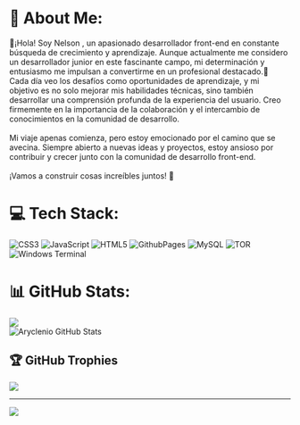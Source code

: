 # 💫 About Me:
👾¡Hola! Soy Nelson , un apasionado desarrollador front-end en constante búsqueda de crecimiento y aprendizaje. Aunque actualmente me considero un desarrollador junior en este fascinante campo, mi determinación y entusiasmo me impulsan a convertirme en un profesional destacado.👾<br>Cada día veo los desafíos como oportunidades de aprendizaje, y mi objetivo es no solo mejorar mis habilidades técnicas, sino también desarrollar una comprensión profunda de la experiencia del usuario. Creo firmemente en la importancia de la colaboración y el intercambio de conocimientos en la comunidad de desarrollo.<br><br>Mi viaje apenas comienza, pero estoy emocionado por el camino que se avecina. Siempre abierto a nuevas ideas y proyectos, estoy ansioso por contribuir y crecer junto con la comunidad de desarrollo front-end.<br><br>¡Vamos a construir cosas increíbles juntos! 🚀


# 💻 Tech Stack:
![CSS3](https://img.shields.io/badge/css3-%231572B6.svg?style=flat&logo=css3&logoColor=white) ![JavaScript](https://img.shields.io/badge/javascript-%23323330.svg?style=flat&logo=javascript&logoColor=%23F7DF1E) ![HTML5](https://img.shields.io/badge/html5-%23E34F26.svg?style=flat&logo=html5&logoColor=white) ![GithubPages](https://img.shields.io/badge/github%20pages-121013?style=flat&logo=github&logoColor=white) ![MySQL](https://img.shields.io/badge/mysql-%2300000f.svg?style=flat&logo=mysql&logoColor=white) ![TOR](https://img.shields.io/badge/tor-%237E4798.svg?style=flat&logo=tor-project&logoColor=white) ![Windows Terminal](https://img.shields.io/badge/Windows%20Terminal-%234D4D4D.svg?style=flat&logo=windows-terminal&logoColor=white)
# 📊 GitHub Stats:
![](https://github-readme-streak-stats.herokuapp.com/?user=KilluA&theme=monokai&hide_border=false)<br/>
![Aryclenio GitHub Stats](https://github-readme-stats.vercel.app/api?username=aryclenio&show_icons=true)


## 🏆 GitHub Trophies
![](https://github-profile-trophy.vercel.app/?username=KilluA&theme=radical&no-frame=false&no-bg=true&margin-w=4)

---
[![](https://visitcount.itsvg.in/api?id=KilluA&icon=4&color=0)](https://visitcount.itsvg.in)

<!-- Proudly created with GPRM ( https://gprm.itsvg.in ) -->
